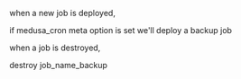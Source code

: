when a new job is deployed,

if medusa_cron meta option is set we'll deploy a backup job

when a job is destroyed,

destroy job_name_backup
